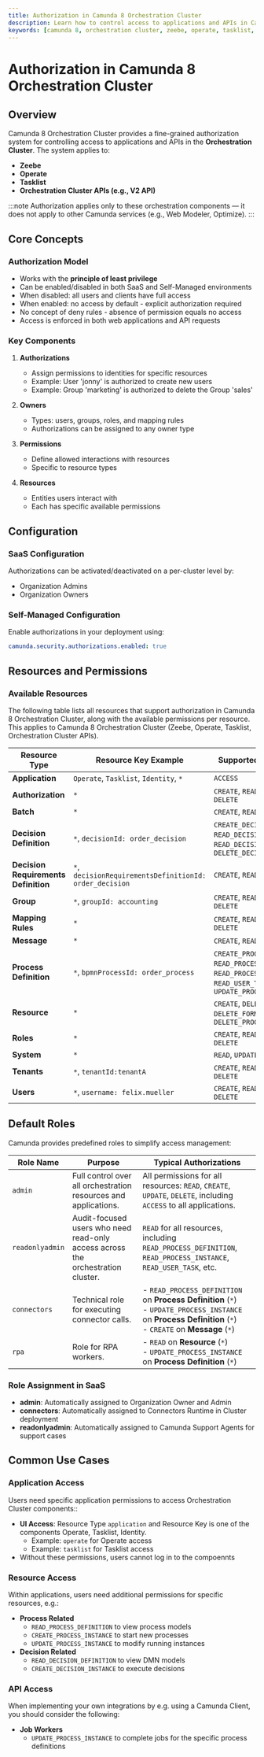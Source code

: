 ```yaml
---
title: Authorization in Camunda 8 Orchestration Cluster
description: Learn how to control access to applications and APIs in Camunda 8's orchestration cluster using the built-in authorization system.
keywords: [camunda 8, orchestration cluster, zeebe, operate, tasklist, authorization, access control, permissions]
---
```


# Authorization in Camunda 8 Orchestration Cluster

## Overview

Camunda 8 Orchestration Cluster provides a fine-grained authorization system for controlling access to applications and APIs in the **Orchestration Cluster**. The system applies to:

- **Zeebe**
- **Operate**
- **Tasklist**
- **Orchestration Cluster APIs (e.g., V2 API)**

:::note
Authorization applies only to these orchestration components — it does not apply to other Camunda services (e.g., Web Modeler, Optimize).
:::

## Core Concepts

### Authorization Model

- Works with the **principle of least privilege**
- Can be enabled/disabled in both SaaS and Self-Managed environments
- When disabled: all users and clients have full access
- When enabled: no access by default - explicit authorization required
- No concept of deny rules - absence of permission equals no access
- Access is enforced in both web applications and API requests

### Key Components

1. **Authorizations**
   - Assign permissions to identities for specific resources
   - Example: User 'jonny' is authorized to create new users
   - Example: Group 'marketing' is authorized to delete the Group 'sales'

2. **Owners**
   - Types: users, groups, roles, and mapping rules
   - Authorizations can be assigned to any owner type

3. **Permissions**
   - Define allowed interactions with resources
   - Specific to resource types

4. **Resources**
   - Entities users interact with
   - Each has specific available permissions

## Configuration

### SaaS Configuration
Authorizations can be activated/deactivated on a per-cluster level by:
- Organization Admins
- Organization Owners

### Self-Managed Configuration
Enable authorizations in your deployment using:

```yaml
camunda.security.authorizations.enabled: true
```

## Resources and Permissions

### Available Resources

The following table lists all resources that support authorization in Camunda 8 Orchestration Cluster, along with the available permissions per resource. This applies to Camunda 8 Orchestration Cluster (Zeebe, Operate, Tasklist, Orchestration Cluster APIs).

| Resource Type                    | Resource Key Example                           | Supported Permissions                                                                                                     |
|----------------------------------|------------------------------------------------|---------------------------------------------------------------------------------------------------------------------------|
| **Application**                  | `Operate`, `Tasklist`, `Identity`, `*`         | `ACCESS`                                                                                                                  |
| **Authorization**                | `*`                                            | `CREATE`, `READ`, `UPDATE`, `DELETE`                                                                                      |
| **Batch**                        | `*`                                            | `CREATE`, `READ`, `DELETE`                                                                                                |
| **Decision Definition**          | `*`, `decisionId: order_decision`              | `CREATE_DECISION_INSTANCE`, `READ_DECISION_DEFINITION`, `READ_DECISION_INSTANCE`, `DELETE_DECISION_INSTANCE`              |
| **Decision Requirements Definition** | `*`, `decisionRequirementsDefinitionId: order_decision` | `CREATE`, `READ`, `UPDATE`                                                                                  |
| **Group**                        | `*`, `groupId: accounting`                     | `CREATE`, `READ`, `UPDATE`, `DELETE`                                                                                      |
| **Mapping Rules**                | `*`                                            | `CREATE`, `READ`, `UPDATE`, `DELETE`                                                                                      |
| **Message**                      | `*`                                            | `CREATE`, `READ`                                                                                                          |
| **Process Definition**           | `*`, `bpmnProcessId: order_process`            | `CREATE_PROCESS_INSTANCE`, `READ_PROCESS_DEFINITION`, `READ_PROCESS_INSTANCE`, `READ_USER_TASK`, `UPDATE_PROCESS_INSTANCE` |
| **Resource**                     | `*`                                            | `CREATE`, `DELETE_DRD`, `DELETE_FORM`, `DELETE_PROCESS`                                                                   |
| **Roles**                        | `*`                                            | `CREATE`, `READ`, `UPDATE`, `DELETE`                                                                                      |
| **System**                       | `*`                                            | `READ`, `UPDATE`                                                                                                          |
| **Tenants**                      | `*`, `tenantId:tenantA`                        | `CREATE`, `READ`, `UPDATE`, `DELETE`                                                                                      |
| **Users**                        | `*`, `username: felix.mueller`                 | `CREATE`, `READ`, `UPDATE`, `DELETE`                                                                                      |

## Default Roles

Camunda provides predefined roles to simplify access management:

| Role Name | Purpose | Typical Authorizations |
|-----------|---------|----------------------|
| `admin`          | Full control over all orchestration resources and applications.         | All permissions for all resources: `READ`, `CREATE`, `UPDATE`, `DELETE`, including `ACCESS` to all applications.           |
| `readonlyadmin`  | Audit-focused users who need read-only access across the orchestration cluster. | `READ` for all resources, including `READ_PROCESS_DEFINITION`, `READ_PROCESS_INSTANCE`, `READ_USER_TASK`, etc.            |
| `connectors`     | Technical role for executing connector calls.                           | - `READ_PROCESS_DEFINITION` on **Process Definition** (`*`)  <br> - `UPDATE_PROCESS_INSTANCE` on **Process Definition** (`*`) <br> - `CREATE` on **Message** (`*`) |
| `rpa`            | Role for RPA workers.                                                   | - `READ` on **Resource** (`*`) <br> - `UPDATE_PROCESS_INSTANCE` on **Process Definition** (`*`)                             |

### Role Assignment in SaaS

- **admin**: Automatically assigned to Organization Owner and Admin
- **connectors**: Automatically assigned to Connectors Runtime in Cluster deployment
- **readonlyadmin**: Automatically assigned to Camunda Support Agents for support cases

## Common Use Cases

### Application Access

Users need specific application permissions to access Orchestration Cluster components::

- **UI Access**: Resource Type `application` and Resource Key is one of the components Operate, Tasklist, Identity.
  - Example: `operate` for Operate access
  - Example: `tasklist` for Tasklist access
- Without these permissions, users cannot log in to the compoennts

### Resource Access

Within applications, users need additional permissions for specific resources, e.g.:

- **Process Related**
  - `READ_PROCESS_DEFINITION` to view process models
  - `CREATE_PROCESS_INSTANCE` to start new processes
  - `UPDATE_PROCESS_INSTANCE` to modify running instances
- **Decision Related**
  - `READ_DECISION_DEFINITION` to view DMN models
  - `CREATE_DECISION_INSTANCE` to execute decisions

### API Access

When implementing your own integrations by e.g. using a Camunda Client, you should consider the following:

- **Job Workers**
  - `UPDATE_PROCESS_INSTANCE` to complete jobs for the specific process definitions

